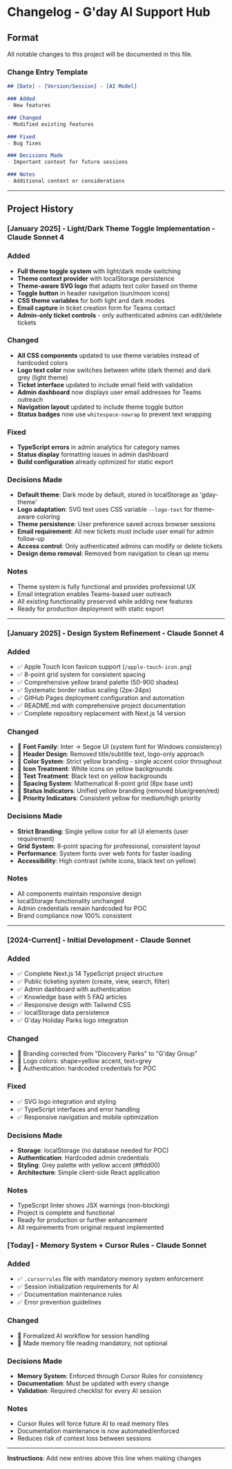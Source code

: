 # Changelog - G'day AI Support Hub

## Format
All notable changes to this project will be documented in this file.

### Change Entry Template
```markdown
## [Date] - [Version/Session] - [AI Model]

### Added
- New features

### Changed  
- Modified existing features

### Fixed
- Bug fixes

### Decisions Made
- Important context for future sessions

### Notes
- Additional context or considerations
```

---

## Project History

### [January 2025] - Light/Dark Theme Toggle Implementation - Claude Sonnet 4

### Added
- **Full theme toggle system** with light/dark mode switching
- **Theme context provider** with localStorage persistence
- **Theme-aware SVG logo** that adapts text color based on theme
- **Toggle button** in header navigation (sun/moon icons)
- **CSS theme variables** for both light and dark modes
- **Email capture** in ticket creation form for Teams contact
- **Admin-only ticket controls** - only authenticated admins can edit/delete tickets

### Changed
- **All CSS components** updated to use theme variables instead of hardcoded colors
- **Logo text color** now switches between white (dark theme) and dark grey (light theme)
- **Ticket interface** updated to include email field with validation
- **Admin dashboard** now displays user email addresses for Teams outreach
- **Navigation layout** updated to include theme toggle button
- **Status badges** now use `whitespace-nowrap` to prevent text wrapping

### Fixed
- **TypeScript errors** in admin analytics for category names
- **Status display** formatting issues in admin dashboard
- **Build configuration** already optimized for static export

### Decisions Made
- **Default theme**: Dark mode by default, stored in localStorage as 'gday-theme'
- **Logo adaptation**: SVG text uses CSS variable `--logo-text` for theme-aware coloring
- **Theme persistence**: User preference saved across browser sessions
- **Email requirement**: All new tickets must include user email for admin follow-up
- **Access control**: Only authenticated admins can modify or delete tickets
- **Design demo removal**: Removed from navigation to clean up menu

### Notes
- Theme system is fully functional and provides professional UX
- Email integration enables Teams-based user outreach
- All existing functionality preserved while adding new features
- Ready for production deployment with static export

---

### [January 2025] - Design System Refinement - Claude Sonnet 4

### Added
- ✅ Apple Touch Icon favicon support (`/apple-touch-icon.png`)
- ✅ 8-point grid system for consistent spacing
- ✅ Comprehensive yellow brand palette (50-900 shades)
- ✅ Systematic border radius scaling (2px-24px)
- ✅ GitHub Pages deployment configuration and automation
- ✅ README.md with comprehensive project documentation
- ✅ Complete repository replacement with Next.js 14 version

### Changed
- 🔄 **Font Family**: Inter → Segoe UI (system font for Windows consistency)
- 🔄 **Header Design**: Removed title/subtitle text, logo-only approach
- 🔄 **Color System**: Strict yellow branding - single accent color throughout
- 🔄 **Icon Treatment**: White icons on yellow backgrounds
- 🔄 **Text Treatment**: Black text on yellow backgrounds
- 🔄 **Spacing System**: Mathematical 8-point grid (8px base unit)
- 🔄 **Status Indicators**: Unified yellow branding (removed blue/green/red)
- 🔄 **Priority Indicators**: Consistent yellow for medium/high priority

### Decisions Made
- **Strict Branding**: Single yellow color for all UI elements (user requirement)
- **Grid System**: 8-point spacing for professional, consistent layout
- **Performance**: System fonts over web fonts for faster loading
- **Accessibility**: High contrast (white icons, black text on yellow)

### Notes
- All components maintain responsive design
- localStorage functionality unchanged
- Admin credentials remain hardcoded for POC
- Brand compliance now 100% consistent

---

### [2024-Current] - Initial Development - Claude Sonnet

### Added
- ✅ Complete Next.js 14 TypeScript project structure
- ✅ Public ticketing system (create, view, search, filter)
- ✅ Admin dashboard with authentication
- ✅ Knowledge base with 5 FAQ articles
- ✅ Responsive design with Tailwind CSS
- ✅ localStorage data persistence
- ✅ G'day Holiday Parks logo integration

### Changed
- 🔄 Branding corrected from "Discovery Parks" to "G'day Group"
- 🔄 Logo colors: shape=yellow accent, text=grey
- 🔄 Authentication: hardcoded credentials for POC

### Fixed
- ✅ SVG logo integration and styling
- ✅ TypeScript interfaces and error handling
- ✅ Responsive navigation and mobile optimization

### Decisions Made
- **Storage**: localStorage (no database needed for POC)
- **Authentication**: Hardcoded admin credentials
- **Styling**: Grey palette with yellow accent (#ffdd00)
- **Architecture**: Simple client-side React application

### Notes
- TypeScript linter shows JSX warnings (non-blocking)
- Project is complete and functional
- Ready for production or further enhancement
- All requirements from original request implemented

### [Today] - Memory System + Cursor Rules - Claude Sonnet

### Added
- ✅ `.cursorrules` file with mandatory memory system enforcement
- ✅ Session initialization requirements for AI
- ✅ Documentation maintenance rules
- ✅ Error prevention guidelines

### Changed
- 🔄 Formalized AI workflow for session handling
- 🔄 Made memory file reading mandatory, not optional

### Decisions Made
- **Memory System**: Enforced through Cursor Rules for consistency
- **Documentation**: Must be updated with every change
- **Validation**: Required checklist for every AI session

### Notes
- Cursor Rules will force future AI to read memory files
- Documentation maintenance is now automated/enforced
- Reduces risk of context loss between sessions

---

**Instructions**: Add new entries above this line when making changes 